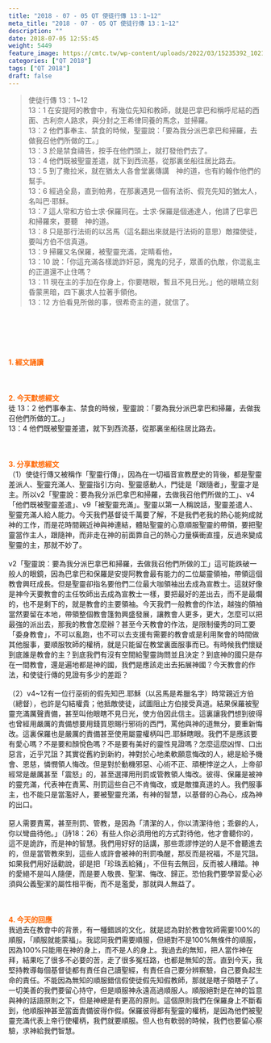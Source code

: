 ```yaml
---
title: "2018 - 07 - 05 QT 使徒行傳 13：1~12"
meta_title: "2018 - 07 - 05 QT 使徒行傳 13：1~12"
description: ""
date: 2018-07-05 12:55:45
weight: 5449
feature_image: https://cmtc.tw/wp-content/uploads/2022/03/15235392_10211799862337740_180693556567566654_o-1.webp
categories: ["QT 2018"]
tags: ["QT 2018"]
draft: false
---
```


<blockquote>使徒行傳 13：1~12<br />
13：1 在安提阿的教會中，有幾位先知和教師，就是巴拿巴和稱呼尼結的西面、古利奈人路求，與分封之王希律同養的馬念，並掃羅。<br />
13：2 他們事奉主、禁食的時候，聖靈說：「要為我分派巴拿巴和掃羅，去做我召他們所做的工。」<br />
13：3 於是禁食禱告，按手在他們頭上，就打發他們去了。<br />
13：4 他們既被聖靈差遣，就下到西流基，從那裏坐船往居比路去。<br />
13：5 到了撒拉米，就在猶太人各會堂裏傳講　神的道，也有約翰作他們的幫手。<br />
13：6 經過全島，直到帕弗，在那裏遇見一個有法術、假充先知的猶太人，名叫巴‧耶穌。<br />
13：7 這人常和方伯士求‧保羅同在。士求‧保羅是個通達人，他請了巴拿巴和掃羅來，要聽　神的道。<br />
13：8 只是那行法術的以呂馬（這名翻出來就是行法術的意思）敵擋使徒，要叫方伯不信真道。<br />
13：9 掃羅又名保羅，被聖靈充滿，定睛看他，<br />
13：10 說：「你這充滿各樣詭詐奸惡，魔鬼的兒子，眾善的仇敵，你混亂主的正道還不止住嗎？<br />
13：11 現在主的手加在你身上，你要瞎眼，暫且不見日光。」他的眼睛立刻昏蒙黑暗，四下裏求人拉著手領他。<br />
13：12 方伯看見所做的事，很希奇主的道，就信了。</blockquote><br />
&nbsp;<br />
<br />
&nbsp;<br />
<br />
<span style="color: #ff6600;"><strong>1. </strong><strong>經文誦讀</strong></span><br />
<br />
<span style="color: #ff6600;"><strong> </strong></span><br />
<br />
<span style="color: #ff6600;"><strong>2. 今天默想</strong><strong>經文<br />
</strong></span>徒 13：2 他們事奉主、禁食的時候，聖靈說：「要為我分派巴拿巴和掃羅，去做我召他們所做的工。」<br />
13：4 他們既被聖靈差遣，就下到西流基，從那裏坐船往居比路去。<br />
<br />
&nbsp;<br />
<br />
<span style="color: #ff6600;"><strong>3. 分享默想經文<br />
</strong></span>（1）使徒行傳又被稱作「聖靈行傳」，因為在一切福音宣教歷史的背後，都是聖靈差派人、聖靈充滿人、聖靈指引方向、聖靈感動人，門徒是「跟隨者」，聖靈才是主。所以v2「聖靈說：要為我分派巴拿巴和掃羅，去做我召他們所做的工」、v4「他們既被聖靈差遣」、v9「被聖靈充滿」。聖靈以第一人稱說話，聖靈差遣人、聖靈充滿人給人能力。今天我們基督徒千萬要了解，不是我們老我的熱心能夠成就神的工作，而是花時間親近神與神連結，體貼聖靈的心意順服聖靈的帶領，要把聖靈當作主人，跟隨神，而非走在神的前面靠自己的熱心力量橫衝直撞，反過來變成聖靈的主，那就不妙了。<br />
<br />
v2「聖靈說：要為我分派巴拿巴和掃羅，去做我召他們所做的工」這可能跌破一般人的眼鏡，因為巴拿巴和保羅是安提阿教會最有能力的二位屬靈領袖，帶領這個教會興旺成長。但是聖靈卻指名要他們二位最大咖領袖出去成為宣教士。這就好像是神今天要教會的主任牧師出去成為宣教士一樣，要把最好的差出去，而不是最爛的，也不是剩下的，就是教會的主要領袖。今天我們一般教會的作法，越強的領袖當然要留在本地，帶領整個教會篷勃興盛發展，讓教會人更多，更大，怎麼可以把最強的派出去，那我的教會怎麼辦？甚至今天教會的作法，是限制優秀的同工要「委身教會」，不可以亂跑，也不可以去支援有需要的教會或是利用聚會的時間做其他服事，要順服牧師的權柄，就是只能留在教堂裏面服事而已。有時候我們懷疑到底誰是教會的主？到底我們有沒有空間給聖靈詢問並且決定？到底神的國只是存在一間教會，還是遍地都是神的國，我們是應該走出去拓展神國？今天教會的作法，和使徒行傳的見證有多少的差距？<br />
<br />
（2）v4~12有一位行巫術的假先知巴.耶穌（以呂馬是希臘名字）時常親近方伯（總督），也許是勾結權貴；他抵敵使徒，試圖阻止方伯接受真道。結果保羅被聖靈充滿厲聲責備，甚至叫他眼瞎不見日光，使方伯因此信主。這裏讓我們想到彼得也曾經用嚴厲的責備想要用錢買恩賜行邪術的西門，罵他與神的道無分，要重新悔改。這裏保羅也是嚴厲的責備甚至使用屬靈權柄叫巴.耶穌瞎眼。我們不是應該要有愛心嗎？不是要和顏悅色嗎？不是要有美好的靈性見證嗎？怎麼這麼凶悍、口出惡言，近乎咒詛？其實從舊約到新約，神對於心地柔軟願意悔改的人，總是給予機會、恩慈，憐憫領人悔改。但是對於動機邪惡、心術不正、頑梗悖逆之人，上帝卻經常是嚴厲甚至「震怒」的，甚至選擇用刑罰或管教領人悔改。彼得、保羅是被神的靈充滿，代表神在責罵、刑罰這些自己不肯悔改，或是敵擋真道的人。我們服事主，也不能只是當濫好人，要被聖靈充滿，有神的智慧，以基督的心為心，成為神的出口。<br />
<br />
惡人需要責罵，甚至刑罰、管教，是因為「清潔的人，你以清潔待他；乖僻的人，你以彎曲待他。」（詩18：26）有些人你必須用他的方式對待他，他才會聽你的，這不是詭詐，而是神的智慧。我們用好好的話講，那些乖謬悖逆的人是不會聽進去的，但是當管教來到，這些人或許會被神的刑罰喚醒，那反而是祝福，不是咒詛。如果我們用好話勸說，卻是把「珍珠丟給豬」，不但有去無回，反而被人糟踏。神的愛絕不是叫人隨便，而是要人敬畏、聖潔、悔改、歸正。恐怕我們要學習愛心必須與公義聖潔的屬性相平衡，而不是濫愛，那就與人無益了。<br />
<br />
&nbsp;<br />
<br />
<span style="color: #ff6600;"><strong>4. 今天的回應<br />
</strong></span>我過去在教會中的背景，有一種錯誤的文化，就是認為對於教會牧師需要100%的順服，「順服就能蒙福」。我認同我們需要順服，但絕對不是100%無條件的順服，因為100%只能用在神的身上，而不是人的身上。我過去的無知，把人當作神在拜，結果吃了很多不必要的苦，走了很多冤枉路，也都是無知的苦。直到今天，我堅持教導每個基督徒都有責任自己讀聖經，有責任自己要分辨察驗，自己要負起生命的責任。不能因為無知的順服錯信假使徒假先知假教師，那就是瞎子領瞎子了。一切美善的我們要留心持守，但是順服神永遠高過順服人。順服絕對是在神的旨意與神的話語原則之下，但是神總是有更高的原則。這個原則我們在保羅身上不斷看到，他順服神甚至當面責備彼得作假。保羅彼得都有聖靈的權柄，是因為他們被聖靈充滿代表上帝行使權柄，我們就要順服。但人也有軟弱的時候，我們也要留心察驗，求神給我們智慧。<br />
<br />
&nbsp;
        